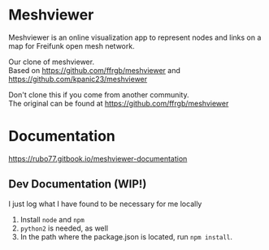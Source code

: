 # Meshviewer

Meshviewer is an online visualization app to represent nodes and links on a map for Freifunk open mesh network.

Our clone of meshviewer.  
Based on https://github.com/ffrgb/meshviewer and https://github.com/kpanic23/meshviewer 

Don't clone this if you come from another community.  
The original can be found at https://github.com/ffrgb/meshviewer

# Documentation
https://rubo77.gitbook.io/meshviewer-documentation

## Dev Documentation (WIP!)

I just log what I have found to be necessary for me locally 

1. Install `node` and `npm`
2. `python2` is needed, as well
3. In the path where the package.json is located, run `npm install`. 